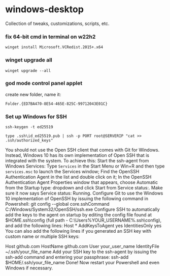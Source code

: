 # windows-desktop
Collection of tweaks, customizations, scripts, etc.

### fix 64-bit cmd in terminal on w22h2
```
winget install Microsoft.VCRedist.2015+.x64
```
### winget upgrade all
```
winget upgrade --all
```
### god mode control panel applet
create new folder, name it:
```
Folder.{ED7BA470-8E54-465E-825C-99712043E01C}
```
### Set up Windows for SSH
```
ssh-keygen -t ed25519
```
```
type .ssh\id_ed25519.pub | ssh -p PORT root@SERVERIP "cat >> .ssh/authorized_keys"
```
You should not use the Open SSH client that comes with Git for Windows. Instead, Windows 10 has its own implementation of Open SSH that is integrated with the system. To achieve this: 
Start the ssh-agent from Windows Services:
Type ```Services``` in the Start Menu or Win+R and then type ```services.msc``` to launch the Services window;
Find the OpenSSH Authentication Agent in the list and double click on it;
In the OpenSSH Authentication Agent Properties window that appears, choose Automatic from the Startup type: dropdown and click Start from Service status:. Make sure it now says Service status: Running.
Configure Git to use the Windows 10 implementation of OpenSSH by issuing the following command in Powershell:
git config --global core.sshCommand C:/Windows/System32/OpenSSH/ssh.exe
Configure SSH to automatically add the keys to the agent on startup by editing the config file found at $HOME\.ssh\config (full path - C:\Users\%YOUR_USERNAME%\.ssh\config), and add the following lines:
Host *
	AddKeysToAgent yes
	IdentitiesOnly yes
You can also add the following lines if you generated an SSH key with custom name or multiple SSH keys:

Host github.com
	HostName github.com
	User your_user_name
	IdentityFile ~/.ssh/your_file_name
Add your SSH key to the ssh-agent by issuing the ssh-add command and entering your passphrase:
ssh-add $HOME/.ssh/your_file_name
Done! Now restart your Powershell and even Windows if necessary.